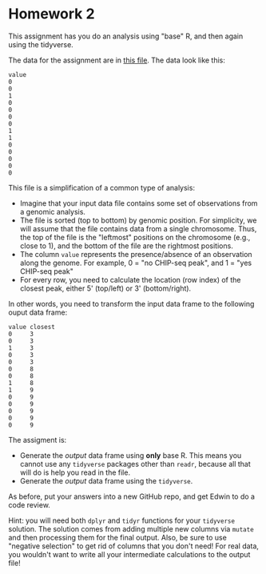 # Homework 2

This assignment has you do an analysis using "base" R, and then again using the tidyverse.

The data for the assignment are in [this file](data.txt).  The data look like this:

```
value
0
0 
1
0
0
0
0
1
1
0
0
0
0
0
```

This file is a simplification of a common type of analysis:

* Imagine that your input data file contains some set of observations from a genomic analysis.
* The file is sorted (top to bottom) by genomic position.  For simplicity, we will assume that the file contains data
  from a single chromosome.  Thus, the top of the file is the "leftmost" positions on the chromosome (e.g., close to 1),
  and the bottom of the file are the rightmost positions.
* The column `value` represents the presence/absence of an observation along the genome.  For example, 0 = "no CHIP-seq
  peak", and 1 = "yes CHIP-seq peak"
* For every row, you need to calculate the location (row index) of the closest peak, either 5' (top/left) or 3'
  (bottom/right).

In other words, you need to transform the input data frame to the following ouput data frame:

```
value closest
0     3
0     3 
1     3
0     3
0     3
0     8
0     8
1     8
1     9
0     9
0     9
0     9
0     9
0     9
```

The assigment is:

* Generate the *output* data frame using **only** base R.  This means you cannot use any `tidyverse` packages other
  than `readr`, because all that will do is help you read in the file.
* Generate the *output* data frame using the `tidyverse`.

As before, put your answers into a new GitHub repo, and get Edwin to do a code review.

Hint: you will need both `dplyr` and `tidyr` functions for your `tidyverse` solution. The solution comes from adding
multiple new columns via `mutate` and then processing them for the final output.  Also, be sure to use "negative
selection" to get rid of columns that you don't need!  For real data, you wouldn't want to write all your intermediate
calculations to the output file!
